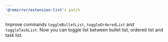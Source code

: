 ```yaml
---
'@remirror/extension-list': patch
---
```


Improve commands `toggleBulletList`, `toggleOrderedList` and `toggleTaskList`. Now you can toggle list between bullet list, ordered list and task list.
